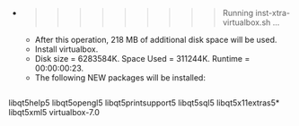 * >>>>>>>>> Running inst-xtra-virtualbox.sh ...
  * After this operation, 218 MB of additional disk space will be used.
  * Install virtualbox.
  * Disk size = 6283584K. Space Used = 311244K. Runtime = 00:00:00:23.
  * The following NEW packages will be installed:
  ```bash
libqt5help5 libqt5opengl5 libqt5printsupport5 libqt5sql5 libqt5x11extras5*
libqt5xml5 virtualbox-7.0
  ```
